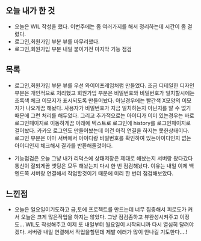 ## 오늘 내가 한 것
- 오늘은 WIL 작성을 했다. 이번주에는 좀 여러가지를 해서 정리하는데 시간이 좀 걸렸다.
- 로그인,회원가입 부분 뷰를 마무리했다.
- 로그인,회원가입 부분 내일 붙이기전 마지막 기능 점검

## 목록
- 로그인,회원가입 부분 뷰를 우선 와이어프레임처럼 만들었다. 조금 디테일한 디자인 부분은 개인적으로 처리했고 회원가입 부분은 비밀번호와 비밀번호가 일치할시에는 초록색 체크 이모지가 표시되도록 만들어놨다. 아닐경우에는 빨간색 X모양의 이모지가 나오게끔 해놨다. 사용자가 비밀번호가 지금 일치하는지 아닌지를 알 수 없기때문에 그런 처리를 해두었다. 그리고 추가적으로는 아이디가 이미 있는경우는 바로 로그인페이지로 이동하게끔 아래에 텍스트로 로그인에 history를 로그인페이지로 걸어놨다. 카카오 로그인도 만들어놨는데 이건 아직 연결을 하지는 못한상태이다. 로그인 부분은 아마 서버에서 아이디랑 비밀번호를 확인하여 있는아이디인지 없는아이디인지 체크해서 결과를 반환해줄것이다.

- 기능점검은 오늘 그냥 내가 리덕스에 상태저장은 제대로 해놨는지 서버랑 왔다갔다 통신이 잘되게끔 셋팅은 모두 해놨는지 다시 한 번 점검해놨다. 이유는 내일 이제 백엔드쪽 서버랑 연결해서 작업할것이기 때문에 미리 한 번더 점검해보았다.

## 느낀점
- 오늘은 일요일이기도하고 금,토에 프로젝트를 만드는데 너무 집중해서 피로도가 커서 오늘은 크게 많은작업을 하지는 않았다. 그냥 점검좀하고 뷰완성시켜주고 이정도... WIL도 작성해주고 이제 또 내일부터 월요일이 시작되니까 다시 열심히 달려야겠다. 서버랑 내일 연결해서 작업을할텐데 제발 에러가 많이 안나길 기도한다....!
